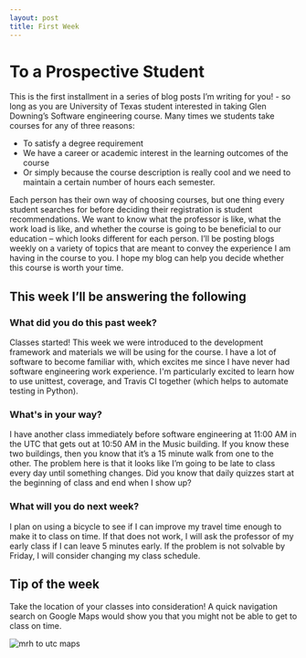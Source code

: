 ```yaml
---
layout: post
title: First Week
---
```


# To a Prospective Student
This is the first installment in a series of blog posts I’m writing for you! - so long as you are University of Texas student interested in taking Glen Downing’s Software engineering course. Many times we students take courses for any of three reasons:
* To satisfy a degree requirement 
* We have a career or academic interest in the learning outcomes of the course 
* Or simply because the course description is really cool and we need to maintain a certain number of hours each semester.

Each person has their own way of choosing courses, but one thing every student searches for before deciding their registration is student recommendations. We want to know what the professor is like, what the work load is like, and whether the course is going to be beneficial to our education – which looks different for each person. I’ll be posting blogs weekly on a variety of topics that are meant to convey the experience I am having in the course to you. I hope my blog can help you decide whether this course is worth your time.

## This week I’ll be answering the following

### What did you do this past week?
  Classes started! This week we were introduced to the development framework and materials we will be using for the course. I have a lot of software to become familiar with, which excites me since I have never had software engineering work experience. I'm particularly excited to learn how to use unittest, coverage, and Travis CI together (which helps to automate testing in Python).
  
### What's in your way?
  I have another class immediately before software engineering at 11:00 AM in the UTC that gets out at 10:50 AM in the Music building. If you know these two buildings, then you know that it’s a 15 minute walk from one to the other. The problem here is that it looks like I’m going to be late to class every day until something changes. Did you know that daily quizzes start at the beginning of class and end when I show up?
  
### What will you do next week?
  I plan on using a bicycle to see if I can improve my travel time enough to make it to class on time. If that does not work, I will ask the professor of my early class if I can leave 5 minutes early. If the problem is not solvable by Friday, I will consider changing my class schedule.

## Tip of the week
Take the location of your classes into consideration! A quick navigation search on Google Maps would show you that you might not be able to get to class on time.

![mrh to utc maps](https://github.com/mgrosen/mgrosen.github.io/blob/master/images/music_utc_map.PNG)
